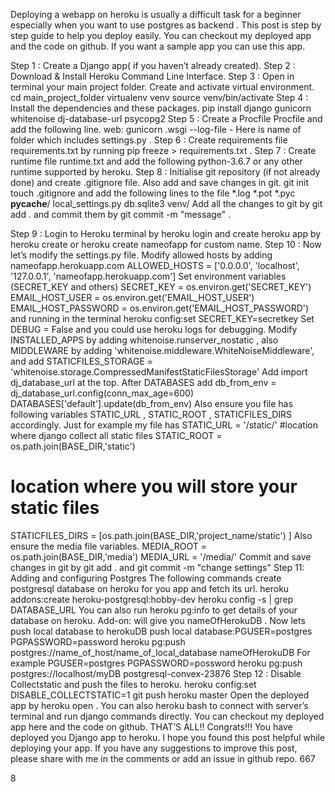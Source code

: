 Deploying a webapp on heroku is usually a difficult task for a beginner especially when you want to use postgres as backend . This post is step by step guide to help you deploy easily.
You can checkout my deployed app and the code on github. If you want a sample app you can use this app.


Step 1 : Create a Django app( if you haven’t already created).
Step 2 : Download & Install Heroku Command Line Interface.
Step 3 : Open in terminal your main project folder. Create and activate virtual environment.
cd main_project_folder
virtualenv venv
source venv/bin/activate
Step 4 : Install the dependencies and these packages.
pip install django gunicorn whitenoise dj-database-url psycopg2
Step 5 : Create a Procfile Procfile and add the following line.
web: gunicorn <nameOfProject>.wsgi --log-file -
Here <nameOfProject> is name of folder which includes settings.py .
Step 6 : Create requirements file requirements.txt by running pip freeze > requirements.txt .
Step 7 : Create runtime file runtime.txt and add the following python-3.6.7 or any other runtime supported by heroku.
Step 8 : Initialise git repository (if not already done) and create .gitignore file. Also add and save changes in git.
git init
touch .gitignore and add the following lines to the file
*.log
*.pot
*.pyc
__pycache__/
local_settings.py
db.sqlite3
venv/
Add all the changes to git by git add . and commit them by git commit -m "message" .

Step 9 : Login to Heroku terminal by heroku login and create heroku app by heroku create or heroku create nameofapp for custom name.
Step 10 : Now let’s modify the settings.py file.
Modify allowed hosts by adding nameofapp.herokuapp.com
ALLOWED_HOSTS = ['0.0.0.0', 'localhost', '127.0.0.1',            'nameofapp.herokuapp.com']
Set environment variables (SECRET_KEY and others)
SECRET_KEY = os.environ.get('SECRET_KEY')
EMAIL_HOST_USER = os.environ.get('EMAIL_HOST_USER')
EMAIL_HOST_PASSWORD = os.environ.get('EMAIL_HOST_PASSWORD')
and running in the terminal heroku config:set SECRET_KEY=secretkey
Set DEBUG = False and you could use heroku logs for debugging.
Modify INSTALLED_APPS by adding whitenoise.runserver_nostatic , also MIDDLEWARE by adding 'whitenoise.middleware.WhiteNoiseMiddleware', and add
STATICFILES_STORAGE = 'whitenoise.storage.CompressedManifestStaticFilesStorage'
Add import dj_database_url at the top. After DATABASES add
db_from_env = dj_database_url.config(conn_max_age=600)
DATABASES['default'].update(db_from_env)
Also ensure you file has following variables STATIC_URL , STATIC_ROOT , STATICFILES_DIRS accordingly. Just for example my file has
STATIC_URL = '/static/'
#location where django collect all static files
STATIC_ROOT = os.path.join(BASE_DIR,'static')
# location where you will store your static files
STATICFILES_DIRS = [os.path.join(BASE_DIR,'project_name/static')
]
Also ensure the media file variables.
MEDIA_ROOT = os.path.join(BASE_DIR,'media')
MEDIA_URL = '/media/'
Commit and save changes in git by git add . and git commit -m "change settings"
Step 11: Adding and configuring Postgres
The following commands create postgresql database on heroku for you app and fetch its url.
heroku addons:create heroku-postgresql:hobby-dev
heroku config -s | grep DATABASE_URL
You can also run heroku pg:info to get details of your database on heroku. Add-on: will give you nameOfHerokuDB .
Now lets push local database to herokuDB
push local database:PGUSER=postgres PGPASSWORD=password  heroku pg:push postgres://name_of_host/name_of_local_database nameOfHerokuDB
For example
PGUSER=postgres PGPASSWORD=possword heroku pg:push postgres://localhost/myDB  postgresql-convex-23876
Step 12 : Disable Collectstatic and push the files to heroku.
heroku config:set DISABLE_COLLECTSTATIC=1
git push heroku master
Open the deployed app by heroku open .
You can also heroku bash to connect with server’s terminal and run django commands directly.
You can checkout my deployed app here and the code on github.
THAT’S ALL!!
Congrats!!! You have deployed you Django app to heroku. I hope you found this post helpful while deploying your app. If you have any suggestions to improve this post, please share with me in the comments or add an issue in github repo.
667


8




